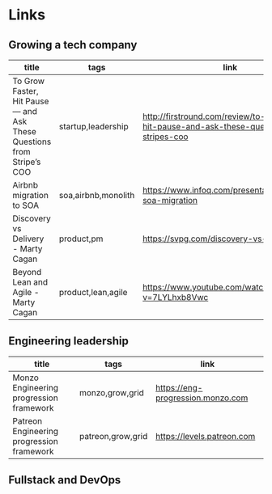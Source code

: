 # Links

## Growing a tech company
|title | tags | link |
| -----|------|------|
|To Grow Faster, Hit Pause — and Ask These Questions from Stripe’s COO | startup,leadership | http://firstround.com/review/to-grow-faster-hit-pause-and-ask-these-questions-from-stripes-coo
| Airbnb migration to SOA | soa,airbnb,monolith | https://www.infoq.com/presentations/airbnb-soa-migration |
| Discovery vs Delivery - Marty Cagan | product,pm | https://svpg.com/discovery-vs-delivery |
| Beyond Lean and Agile - Marty Cagan | product,lean,agile | https://www.youtube.com/watch?v=7LYLhxb8Vwc |

## Engineering leadership
|title | tags | link |
| -----|------|------|
| Monzo Engineering progression framework | monzo,grow,grid | https://eng-progression.monzo.com
| Patreon Engineering progression framework | patreon,grow,grid | https://levels.patreon.com


## Fullstack and DevOps
